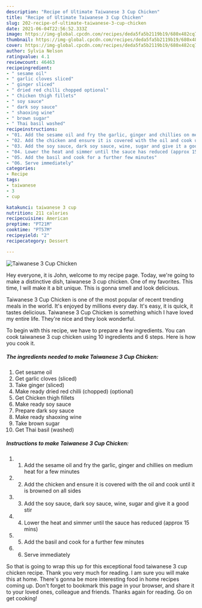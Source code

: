 ```yaml
---
description: "Recipe of Ultimate Taiwanese 3 Cup Chicken"
title: "Recipe of Ultimate Taiwanese 3 Cup Chicken"
slug: 202-recipe-of-ultimate-taiwanese-3-cup-chicken
date: 2021-06-04T22:56:52.333Z
image: https://img-global.cpcdn.com/recipes/deda5fa5b2119b19/680x482cq70/taiwanese-3-cup-chicken-recipe-main-photo.jpg
thumbnail: https://img-global.cpcdn.com/recipes/deda5fa5b2119b19/680x482cq70/taiwanese-3-cup-chicken-recipe-main-photo.jpg
cover: https://img-global.cpcdn.com/recipes/deda5fa5b2119b19/680x482cq70/taiwanese-3-cup-chicken-recipe-main-photo.jpg
author: Sylvia Nelson
ratingvalue: 4.1
reviewcount: 46463
recipeingredient:
- " sesame oil"
- " garlic cloves sliced"
- " ginger sliced"
- " dried red chilli chopped optional"
- " Chicken thigh fillets"
- " soy sauce"
- " dark soy sauce"
- " shaoxing wine"
- " brown sugar"
- " Thai basil washed"
recipeinstructions:
- "01. Add the sesame oil and fry the garlic, ginger and chillies on medium heat for a few minutes"
- "02. Add the chicken and ensure it is covered with the oil and cook until it is browned on all sides"
- "03. Add the soy sauce, dark soy sauce, wine, sugar and give it a good stir"
- "04. Lower the heat and simmer until the sauce has reduced (approx 15 mins)"
- "05. Add the basil and cook for a further few minutes"
- "06. Serve immediately"
categories:
- Recipe
tags:
- taiwanese
- 3
- cup

katakunci: taiwanese 3 cup 
nutrition: 211 calories
recipecuisine: American
preptime: "PT21M"
cooktime: "PT57M"
recipeyield: "2"
recipecategory: Dessert

---
```



![Taiwanese 3 Cup Chicken](https://img-global.cpcdn.com/recipes/deda5fa5b2119b19/680x482cq70/taiwanese-3-cup-chicken-recipe-main-photo.jpg)

Hey everyone, it is John, welcome to my recipe page. Today, we're going to make a distinctive dish, taiwanese 3 cup chicken. One of my favorites. This time, I will make it a bit unique. This is gonna smell and look delicious.

Taiwanese 3 Cup Chicken is one of the most popular of recent trending meals in the world. It's enjoyed by millions every day. It's easy, it is quick, it tastes delicious. Taiwanese 3 Cup Chicken is something which I have loved my entire life. They're nice and they look wonderful.




To begin with this recipe, we have to prepare a few ingredients. You can cook taiwanese 3 cup chicken using 10 ingredients and 6 steps. Here is how you cook it.

<!--inarticleads1-->

##### The ingredients needed to make Taiwanese 3 Cup Chicken:

1. Get  sesame oil
1. Get  garlic cloves (sliced)
1. Take  ginger (sliced)
1. Make ready  dried red chilli (chopped) (optional)
1. Get  Chicken thigh fillets
1. Make ready  soy sauce
1. Prepare  dark soy sauce
1. Make ready  shaoxing wine
1. Take  brown sugar
1. Get  Thai basil (washed)




<!--inarticleads2-->

##### Instructions to make Taiwanese 3 Cup Chicken:

1. 01. Add the sesame oil and fry the garlic, ginger and chillies on medium heat for a few minutes
1. 02. Add the chicken and ensure it is covered with the oil and cook until it is browned on all sides
1. 03. Add the soy sauce, dark soy sauce, wine, sugar and give it a good stir
1. 04. Lower the heat and simmer until the sauce has reduced (approx 15 mins)
1. 05. Add the basil and cook for a further few minutes
1. 06. Serve immediately




So that is going to wrap this up for this exceptional food taiwanese 3 cup chicken recipe. Thank you very much for reading. I am sure you will make this at home. There's gonna be more interesting food in home recipes coming up. Don't forget to bookmark this page in your browser, and share it to your loved ones, colleague and friends. Thanks again for reading. Go on get cooking!
